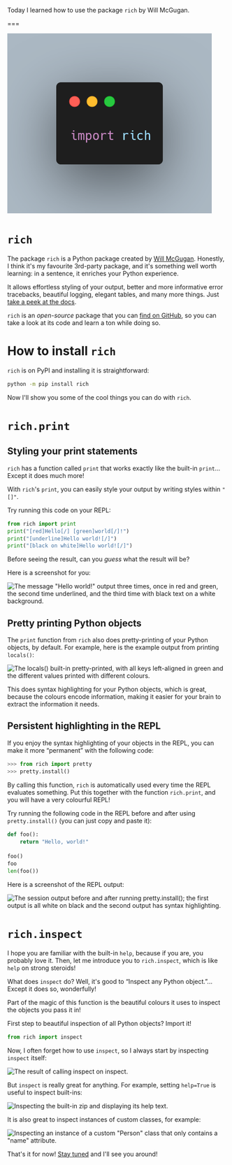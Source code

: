 Today I learned how to use the package `rich` by Will McGugan.

===

![](thumbnail.webp)


# `rich`

The package `rich` is a Python package created by [Will McGugan][will].
Honestly, I think it's my favourite 3rd-party package,
and it's something well worth learning:
in a sentence, it enriches your Python experience.

It allows effortless styling of your output,
better and more informative error tracebacks,
beautiful logging,
elegant tables,
and many more things.
Just [take a peek at the docs][rich-docs].

`rich` is an _open-source_ package that you can [find on GitHub][rich-gh],
so you can take a look at its code and learn a ton while doing so.


# How to install `rich`

`rich` is on PyPI and installing it is straightforward:

```bash
python -m pip install rich
```

Now I'll show you some of the cool things you can do with `rich`.


# `rich.print`

## Styling your print statements

`rich` has a function called `print` that works exactly like the built-in `print`...
Except it does much more!

With `rich`'s `print`, you can easily style your output by writing styles within `"[]"`.

Try running this code on your REPL:

```py
from rich import print
print("[red]Hello[/] [green]world[/]!")
print("[underline]Hello world![/]")
print("[black on white]Hello world![/]")
```

Before seeing the result, can you _guess_ what the result will be?

Here is a screenshot for you:

![The message "Hello world!" output three times, once in red and green, the second time underlined, and the third time with black text on a white background.](_rich_print.png "Terminal output of styled print statements.")


## Pretty printing Python objects

The `print` function from `rich` also does pretty-printing of your Python objects, by default.
For example, here is the example output from printing `locals()`:

![The `locals()` built-in pretty-printed, with all keys left-aligned in green and the different values printed with different colours.](_rich_pretty_print.png)

This does syntax highlighting for your Python objects, which is great,
because the colours encode information, making it easier for your brain to extract the information it needs.


## Persistent highlighting in the REPL

If you enjoy the syntax highlighting of your objects in the REPL, you can make it more “permanent” with the following code:

```py
>>> from rich import pretty
>>> pretty.install()
```

By calling this function, `rich` is automatically used every time the REPL evaluates something.
Put this together with the function `rich.print`, and you will have a very colourful REPL!

Try running the following code in the REPL before and after using `pretty.install()`
(you can just copy and paste it):

```py
def foo():
    return "Hello, world!"

foo()
foo
len(foo())
```

Here is a screenshot of the REPL output:

![The session output before and after running `pretty.install()`; the first output is all white on black and the second output has syntax highlighting.](_rich_pretty_install.png)


# `rich.inspect`

I hope you are familiar with the built-in `help`, because if you are, you probably love it.
Then, let me introduce you to `rich.inspect`, which is like `help` on strong steroids!

What does `inspect` do?
Well, it's good to “Inspect any Python object.”...
Except it does so, wonderfully!

Part of the magic of this function is the beautiful colours it uses to inspect the objects you pass it in!

First step to beautiful inspection of all Python objects?
Import it!

```py
from rich import inspect
```

Now, I often forget how to use `inspect`, so I always start by inspecting `inspect` itself:

![The result of calling `inspect` on `inspect`.](_rich_inspect.png "Result of inspecting `inspect`.")

But `inspect` is really great for anything.
For example, setting `help=True` is useful to inspect built-ins:

![Inspecting the built-in `zip` and displaying its help text.](_rich_inspect_zip.png "Result of inspecting the built-in `zip` and displaying its help.")

It is also great to inspect instances of custom classes, for example:

![Inspecting an instance of a custom "Person" class that only contains a "name" attribute.](_rich_inspect_person.png "Result of inspecting an instance of a (custom) class.")


That's it for now! [Stay tuned][subscribe] and I'll see you around!

[subscribe]: /subscribe
[will]: https://twitter.com/willmcgugan
[rich-gh]: https://github.com/Textualize/rich
[rich-docs]: https://rich.readthedocs.io/en/latest/
